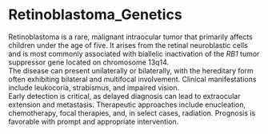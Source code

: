 # Retinoblastoma_Genetics
Retinoblastoma is a rare, malignant intraocular tumor that primarily affects children under the age of five. It arises from the retinal neuroblastic cells and is most commonly associated with biallelic inactivation of the *RB1* tumor suppressor gene located on chromosome 13q14.     
The disease can present unilaterally or bilaterally, with the hereditary form often exhibiting bilateral and multifocal involvement. Clinical manifestations include leukocoria, strabismus, and impaired vision.  
Early detection is critical, as delayed diagnosis can lead to extraocular extension  and metastasis. Therapeutic approaches include enucleation, chemotherapy, focal therapies, and, in select cases, radiation. Prognosis is favorable with prompt and appropriate intervention.

